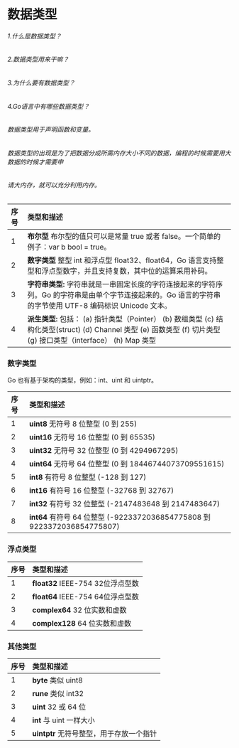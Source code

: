 # 数据类型

###### 1.什么是数据类型？

###### 2.数据类型用来干嘛？

###### 3.为什么要有数据类型？

###### 4.Go语言中有哪些数据类型？

###### 数据类型用于声明函数和变量。

###### 数据类型的出现是为了把数据分成所需内存大小不同的数据，编程的时候需要用大数据的时候才需要申

###### 请大内存，就可以充分利用内存。

| 序号 | 类型和描述                                                   |
| :--- | :----------------------------------------------------------- |
| 1    | **布尔型** 布尔型的值只可以是常量 true 或者 false。一个简单的例子：var b bool = true。 |
| 2    | **数字类型** 整型 int 和浮点型 float32、float64，Go 语言支持整型和浮点型数字，并且支持复数，其中位的运算采用补码。 |
| 3    | **字符串类型:** 字符串就是一串固定长度的字符连接起来的字符序列。Go 的字符串是由单个字节连接起来的。Go 语言的字符串的字节使用 UTF-8 编码标识 Unicode 文本。 |
| 4    | **派生类型:** 包括： (a) 指针类型（Pointer） (b) 数组类型     (c) 结构化类型(struct)                                                     (d)  Channel 类型     (e) 函数类型         (f) 切片类型      (g) 接口类型（interface）    (h) Map 类型 |

### 数字类型

Go 也有基于架构的类型，例如：int、uint 和 uintptr。

| 序号 | 类型和描述                                                   |
| :--- | :----------------------------------------------------------- |
| 1    | **uint8** 无符号 8 位整型 (0 到 255)                         |
| 2    | **uint16** 无符号 16 位整型 (0 到 65535)                     |
| 3    | **uint32** 无符号 32 位整型 (0 到 4294967295)                |
| 4    | **uint64** 无符号 64 位整型 (0 到 18446744073709551615)      |
| 5    | **int8** 有符号 8 位整型 (-128 到 127)                       |
| 6    | **int16** 有符号 16 位整型 (-32768 到 32767)                 |
| 7    | **int32** 有符号 32 位整型 (-2147483648 到 2147483647)       |
| 8    | **int64** 有符号 64 位整型 (-9223372036854775808 到 9223372036854775807) |

### 浮点类型

| 序号 | 类型和描述                        |
| :--- | :-------------------------------- |
| 1    | **float32** IEEE-754 32位浮点型数 |
| 2    | **float64** IEEE-754 64位浮点型数 |
| 3    | **complex64** 32 位实数和虚数     |
| 4    | **complex128** 64 位实数和虚数    |

### 其他类型

| 序号 | 类型和描述                               |
| :--- | :--------------------------------------- |
| 1    | **byte** 类似 uint8                      |
| 2    | **rune** 类似 int32                      |
| 3    | **uint** 32 或 64 位                     |
| 4    | **int** 与 uint 一样大小                 |
| 5    | **uintptr** 无符号整型，用于存放一个指针 |

